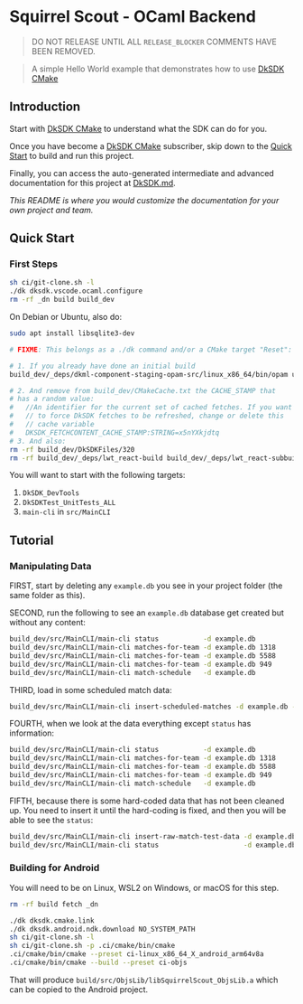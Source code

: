 # Squirrel Scout - OCaml Backend

> DO NOT RELEASE UNTIL ALL `RELEASE_BLOCKER` COMMENTS HAVE BEEN REMOVED.

[DkSDK CMake]: https://diskuv.com/cmake/help/latest/

> A simple Hello World example that demonstrates how to use
> [DkSDK CMake]

## Introduction

Start with [DkSDK CMake] to understand what the SDK can do for you.

Once you have become a [DkSDK CMake] subscriber, skip down to
the [Quick Start](#quick-start) to build and run this project.

Finally, you can access the auto-generated intermediate
and advanced documentation for this project at [DkSDK.md](./DkSDK.md).

*This README is where you would customize the documentation for your
own project and team.*

## Quick Start

### First Steps

```sh
sh ci/git-clone.sh -l
./dk dksdk.vscode.ocaml.configure
rm -rf _dn build build_dev
```

On Debian or Ubuntu, also do:

```sh
sudo apt install libsqlite3-dev

# FIXME: This belongs as a ./dk command and/or a CMake target "Reset":

# 1. If you already have done an initial build
build_dev/_deps/dkml-component-staging-opam-src/linux_x86_64/bin/opam update --root $HOME/.config/opam diskuv-2.0.2

# 2. And remove from build_dev/CMakeCache.txt the CACHE_STAMP that
# has a random value:
#   //An identifier for the current set of cached fetches. If you want
#   // to force DkSDK fetches to be refreshed, change or delete this
#   // cache variable
#   DKSDK_FETCHCONTENT_CACHE_STAMP:STRING=x5nYXkjdtq
# 3. And also:
rm -rf build_dev/DkSDKFiles/320
rm -rf build_dev/_deps/lwt_react-build build_dev/_deps/lwt_react-subbuild build_dev/_deps/lwt-build build_dev/_deps/lwt-subbuild
```

You will want to start with the following targets:

1. `DkSDK_DevTools`
2. `DkSDKTest_UnitTests_ALL`
3. `main-cli` in `src/MainCLI`

## Tutorial

### Manipulating Data

FIRST, start by deleting any `example.db` you see in your project folder (the same
folder as this).

SECOND, run the following to see an `example.db` database get created
but without any content:

```sh
build_dev/src/MainCLI/main-cli status           -d example.db
build_dev/src/MainCLI/main-cli matches-for-team -d example.db 1318
build_dev/src/MainCLI/main-cli matches-for-team -d example.db 5588
build_dev/src/MainCLI/main-cli matches-for-team -d example.db 949
build_dev/src/MainCLI/main-cli match-schedule   -d example.db
```

THIRD, load in some scheduled match data:

```sh
build_dev/src/MainCLI/main-cli insert-scheduled-matches -d example.db --match-json data/schedule.json
```

FOURTH, when we look at the data everything except `status` has information:

```sh
build_dev/src/MainCLI/main-cli status           -d example.db
build_dev/src/MainCLI/main-cli matches-for-team -d example.db 1318
build_dev/src/MainCLI/main-cli matches-for-team -d example.db 5588
build_dev/src/MainCLI/main-cli matches-for-team -d example.db 949
build_dev/src/MainCLI/main-cli match-schedule   -d example.db
```

FIFTH, because there is some hard-coded data that has not been cleaned
up. You need to insert it until the hard-coding is fixed, and then
you will be able to see the `status`:

```sh
build_dev/src/MainCLI/main-cli insert-raw-match-test-data -d example.db
build_dev/src/MainCLI/main-cli status                     -d example.db
```

### Building for Android

You will need to be on Linux, WSL2 on Windows, or macOS for this step.

```sh
rm -rf build fetch _dn

./dk dksdk.cmake.link
./dk dksdk.android.ndk.download NO_SYSTEM_PATH
sh ci/git-clone.sh -l
sh ci/git-clone.sh -p .ci/cmake/bin/cmake
.ci/cmake/bin/cmake --preset ci-linux_x86_64_X_android_arm64v8a
.ci/cmake/bin/cmake --build --preset ci-objs
```

That will produce `build/src/ObjsLib/libSquirrelScout_ObjsLib.a` which
can be copied to the Android project.
